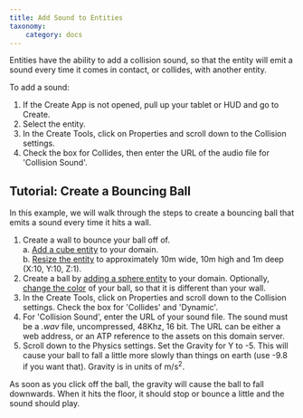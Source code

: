 ```yaml
---
title: Add Sound to Entities
taxonomy:
    category: docs
---
```


Entities have the ability to add a collision sound, so that the entity will emit a sound every time it comes in contact, or collides, with another entity.

To add a sound:
1. If the Create App is not opened, pull up your tablet or HUD and go to Create. 
2. Select the entity. 
3. In the Create Tools, click on Properties and scroll down to the Collision settings. 
4. Check the box for Collides, then enter the URL of the audio file for 'Collision Sound'. 

## Tutorial: Create a Bouncing Ball
In this example, we will walk through the steps to create a bouncing ball that emits a sound every time it hits a wall.

1. Create a wall to bounce your ball off of.   
	a. [Add a cube entity](../add-entities) to your domain.  
	b. [Resize the entity](../entity-appearance#set-the-size-of-an-entity) to approximately 10m wide, 10m high and 1m deep (X:10, Y:10, Z:1).  
2. Create a ball by [adding a sphere entity](../add-entities) to your domain. Optionally, [change the color](../entity-appearance#change-the-color-of-an-entity) of your ball, so that it is different than your wall.  
3. In the Create Tools, click on Properties and scroll down to the Collision settings. Check the box for 'Collides' and 'Dynamic'.
4. For 'Collision Sound', enter the URL of your sound file. The sound must be a *.wav* file, uncompressed, 48Khz, 16 bit. The URL can be either a web address, or an ATP reference to the assets on this domain server.  
5. Scroll down to the Physics settings. Set the Gravity for Y to -5. This will cause your ball to fall a little more slowly than things on earth (use -9.8 if you want that). Gravity is in units of m/s<sup>2</sup>.

As soon as you click off the ball, the gravity will cause the ball to fall downwards. When it hits the floor, it should stop or bounce a little and the sound should play.
